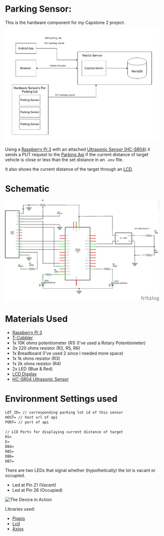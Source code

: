 # Parking Sensor:

This is the hardware component for my Capstone 2 project.

![System Architecture](assets/System-architecture.png)

Using a [Raspberry Pi 3][rpi3] with an attached [Ultrasonic Sensor (HC-SR04)][ultrasonic-sensor] it sends a PUT request to the [Parking Api][api] if the current distance of target vehicle is close or less than the set distance in an `.env` file.

It also shows the current distance of the target through an [LCD][display].

# Schematic

![Schematic](assets/schematic.png)

# Materials Used

* [Raspberry Pi 3][rpi3]
* [T-Cobbler][cobbler]
* 1x 10K ohms potentiometer (R1) (I've used a Rotary Potentiometer)
* 3x 220 ohms resistor (R2, R5, R6)
* 1x Breadboard (I've used 2 since I needed more space)
* 1x 1k ohms resistor (R3)
* 1x 2k ohms resistor (R4)
* 2x LED (Blue & Red)
* [LCD Display][display]
* [HC-SR04 Ultrasonic Sensor][ultrasonic-sensor]

# Environment Settings used

    LOT_ID= // corresponding parking lot id of this sensor
    HOST= // host url of api
    PORT= // port of api

    // LCD Ports for displaying current distance of target
    RS=
    E=
    DB4=
    DB5=
    DB6=
    DB7=

There are two LEDs that signal whether (hypothetically) the lot is vacant or occupied.

* Led at Pin 21 (Vacant)
* Led at Pin 26 (Occupied)

![The Device in Action][gif]

Libraries used:

* [Pigpio][pigpio] 
* [Lcd][lcd]
* [Axios][axios] 

[lcd]: https://github.com/fivdi/lcd
[ultrasonic-sensor]: https://www.adafruit.com/product/3942
[pigpio]: https://github.com/fivdi/pigpio
[axios]: https://to-be-added
[gif]: assets/in-action.gif
[rpi3]: https://www.raspberrypi.org/products/raspberry-pi-3-model-b/
[api]: https://github.com/Pofay/parking-app-api
[cobbler]: https://www.adafruit.com/product/2028
[display]: https://www.amazon.com/lcd-display-16x2/s?page=1&rh=i%3Aaps%2Ck%3Alcd%20display%2016x2
